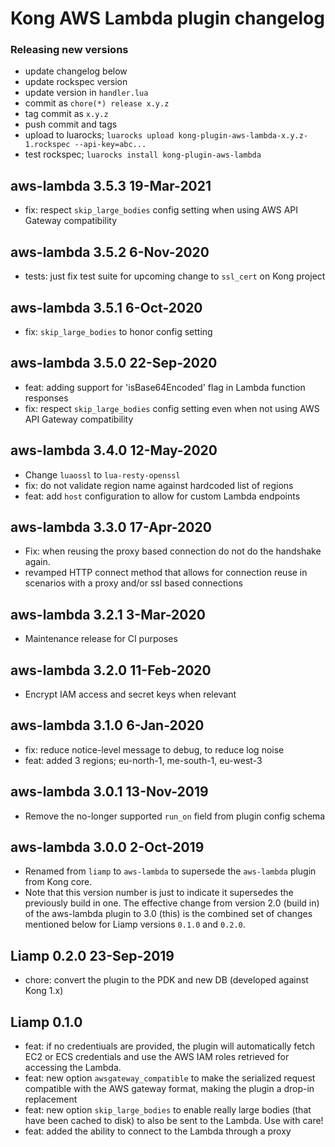 # Kong AWS Lambda plugin changelog

### Releasing new versions

- update changelog below
- update rockspec version
- update version in `handler.lua`
- commit as `chore(*) release x.y.z`
- tag commit as `x.y.z`
- push commit and tags
- upload to luarocks; `luarocks upload kong-plugin-aws-lambda-x.y.z-1.rockspec --api-key=abc...`
- test rockspec; `luarocks install kong-plugin-aws-lambda`


## aws-lambda 3.5.3 19-Mar-2021

- fix: respect `skip_large_bodies` config setting when using
  AWS API Gateway compatibility

## aws-lambda 3.5.2 6-Nov-2020

- tests: just fix test suite for upcoming change to `ssl_cert` on Kong project

## aws-lambda 3.5.1 6-Oct-2020

- fix: `skip_large_bodies` to honor config setting

## aws-lambda 3.5.0 22-Sep-2020

- feat: adding support for 'isBase64Encoded' flag in Lambda function responses
- fix: respect `skip_large_bodies` config setting even when not using
  AWS API Gateway compatibility

## aws-lambda 3.4.0 12-May-2020

- Change `luaossl` to `lua-resty-openssl`
- fix: do not validate region name against hardcoded list of regions
- feat: add `host` configuration to allow for custom Lambda endpoints

## aws-lambda 3.3.0 17-Apr-2020

- Fix: when reusing the proxy based connection do not do the handshake again.
- revamped HTTP connect method that allows for connection reuse in scenarios
  with a proxy and/or ssl based connections

## aws-lambda 3.2.1 3-Mar-2020

- Maintenance release for CI purposes

## aws-lambda 3.2.0 11-Feb-2020

- Encrypt IAM access and secret keys when relevant

## aws-lambda 3.1.0 6-Jan-2020

- fix: reduce notice-level message to debug, to reduce log noise
- feat: added 3 regions; eu-north-1, me-south-1, eu-west-3

## aws-lambda 3.0.1 13-Nov-2019

- Remove the no-longer supported `run_on` field from plugin config schema

## aws-lambda 3.0.0 2-Oct-2019

- Renamed from `liamp` to `aws-lambda` to supersede the `aws-lambda` plugin
  from Kong core.
- Note that this version number is just to indicate it supersedes the
  previously build in one. The effective change from version 2.0 (build in)
  of the aws-lambda plugin to 3.0 (this) is the combined set of changes
  mentioned below for Liamp versions `0.1.0` and `0.2.0`.

## Liamp 0.2.0 23-Sep-2019

- chore: convert the plugin to the PDK and new DB (developed against Kong 1.x)

## Liamp 0.1.0

- feat: if no credentiuals are provided, the plugin will automatically fetch
  EC2 or ECS credentials and use the AWS IAM roles retrieved for accessing the
  Lambda.
- feat: new option `awsgateway_compatible` to make the serialized request
  compatible with the AWS gateway format, making the plugin a drop-in
  replacement
- feat: new option `skip_large_bodies` to enable really large bodies (that
  have been cached to disk) to also be sent to the Lambda. Use with care!
- feat: added the ability to connect to the Lambda through a proxy
